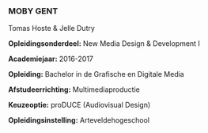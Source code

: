 ### MOBY GENT

Tomas Hoste & Jelle Dutry

**Opleidingsonderdeel:** New Media Design & Development I

**Academiejaar:** 2016-2017

**Opleiding:** Bachelor in de Grafische en Digitale Media

**Afstudeerrichting:** Multimediaproductie

**Keuzeoptie:** proDUCE (Audiovisual Design)

**Opleidingsinstelling:** Arteveldehogeschool